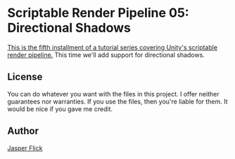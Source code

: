 # Scriptable Render Pipeline 05: Directional Shadows

[This is the fifth installment of a tutorial series covering Unity's scriptable render pipeline.](https://catlikecoding.com/unity/tutorials/scriptable-render-pipeline/directional-shadows/) This time we'll add support for directional shadows.

## License

You can do whatever you want with the files in this project. I offer neither guarantees nor warranties. If you use the files, then you're liable for them. It would be nice if you gave me credit.

## Author

[Jasper Flick](https://catlikecoding.com/jasper-flick/)
